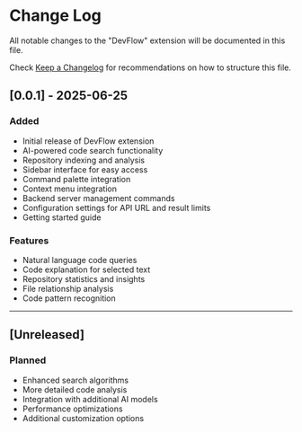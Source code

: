 # Change Log

All notable changes to the "DevFlow" extension will be documented in this file.

Check [Keep a Changelog](http://keepachangelog.com/) for recommendations on how to structure this file.

## [0.0.1] - 2025-06-25

### Added
- Initial release of DevFlow extension
- AI-powered code search functionality
- Repository indexing and analysis
- Sidebar interface for easy access
- Command palette integration
- Context menu integration
- Backend server management commands
- Configuration settings for API URL and result limits
- Getting started guide

### Features
- Natural language code queries
- Code explanation for selected text
- Repository statistics and insights
- File relationship analysis
- Code pattern recognition

---

## [Unreleased]

### Planned
- Enhanced search algorithms
- More detailed code analysis
- Integration with additional AI models
- Performance optimizations
- Additional customization options